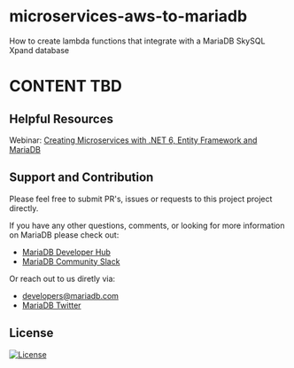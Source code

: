 # microservices-aws-to-mariadb
How to create lambda functions that integrate with a MariaDB SkySQL Xpand database

# CONTENT TBD

## Helpful Resources <a name="helpful-resources"></a>

Webinar: [Creating Microservices with .NET 6, Entity Framework and MariaDB](https://go.mariadb.com/22Q1-WBN-OSSG-GLBL-Microservices-.Net-Entity-Framework-2021-12-21_Registration-LP.html)

## Support and Contribution <a name="support-contribution"></a>

Please feel free to submit PR's, issues or requests to this project project directly.

If you have any other questions, comments, or looking for more information on MariaDB please check out:

* [MariaDB Developer Hub](https://mariadb.com/developers)
* [MariaDB Community Slack](https://r.mariadb.com/join-community-slack)

Or reach out to us diretly via:

* [developers@mariadb.com](mailto:developers@mariadb.com)
* [MariaDB Twitter](https://twitter.com/mariadb)

## License <a name="license"></a>
[![License](https://img.shields.io/badge/License-MIT-blue.svg?style=plastic)](https://opensource.org/licenses/MIT)
